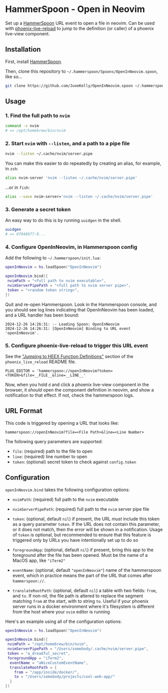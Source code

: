 # HammerSpoon - Open in Neovim

Set up a [HammerSpoon](https://www.hammerspoon.org/) URL event to open a file in neovim. Can be used with [phoenix-live-reload](https://github.com/phoenixframework/phoenix_live_reload) to jump to the definition (or caller) of a phoenix live-view component.

## Installation

First, install [HammerSpoon](https://www.hammerspoon.org/).

Then, clone this repository to `~/.hammerspoon/Spoons/OpenInNeovim.spoon`, like so...

```sh
git clone https://github.com/JuneKelly/OpenInNeovim.spoon ~/.hammerspoon/Spoons/OpenInNeovim.spoon
```

## Usage

### 1. Find the full path to `nvim`

```sh
command -v nvim
# => /opt/homebrew/bin/nvim
```

### 2. Start `nvim` with `--listen`, and a path to a pipe file

```sh
nvim --listen ~/.cache/nvim/server.pipe
```

You can make this easier to do repeatedly by creating an alias, for example, in `zsh`:

```sh
alias nvim-server 'nvim --listen ~/.cache/nvim/server.pipe'
```

...or in `fish`:

```sh
alias --save nvim-server='nvim --listen ~/.cache/nvim/server.pipe'
```

### 3. Generate a secret token

An easy way to do this is by running `uuidgen` in the shell.

```sh
uuidgen
# => 07048977-9...
```

### 4. Configure OpenInNeovim, in Hammerspoon config

Add the following to `~/.hammerspoon/init.lua`:

```lua
openInNeovim = hs.loadSpoon("OpenInNeovim")

openInNeovim.bind({
 nvimPath = "<full path to nvim executable>",
 nvimServerPipePath = "<full path to nvim server pipe>",
 token = "<random token string>",
})
```

Quit and re-open Hammerspoon. Look in the Hammerspoon console, and you should see log lines indicating that OpenInNeovim has been loaded, and a URL handler has been bound:

```
2024-12-26 14:26:31: -- Loading Spoon: OpenInNeovim
2024-12-26 14:26:31: [OpenInNeovim] Binding to URL event 'openInNeovim'.
```

### 5. Configure phoenix-live-reload to trigger this URL event

See the ["Jumping to HEEX Function Definitions"](https://github.com/phoenixframework/phoenix_live_reload?tab=readme-ov-file#jumping-to-heex-function-definitions) section of the `phoenix_live_reload` README file.

```
PLUG_EDITOR = 'hammerspoon://openInNeovim?token=<TOKEN>&file=__FILE__&line=__LINE__'
```

Now, when you hold `d` and click a phoenix live-view component in the browser, it _should_ open the component definition in neovim, and show a notification to that effect. If not, check the hammerspoon logs.

## URL Format

This code is triggered by opening a URL that looks like:

```
hammerspoon://openInNeovim?file=<File Path>&line=<Line Number>
```

The following query parameters are supported:

- `file`: (required) path to the file to open
- `line`: (required) line number to open
- `token`: (optional) secret token to check against `config.token`

## Configuration

`openInNeovim.bind` takes the following configuration options:

- `nvimPath`: (required) full path to the `nvim` executable

- `nvimServerPipePath`: (required) full path to the `nvim` server pipe file

- `token`: (optional, default `nil`) if present, the URL _must_ include this token as a query parameter `token`. If the URL does not contain this parameter, or it does not match, then the error will be shown in a notification. Usage of `token` is optional, but recommended to ensure that this feature is triggered only by URLs you have intentionally set up to do so

- `foregroundApp`: (optional, default `nil`) if present, bring this app to the foreground after the file has been opened. Must be the name of a MacOS app, like `"iTerm2"`

- `eventName`: (optional, default `"openInNeovim"`) name of the hammerspoon event, which in practice means the part of the URL that comes after `hammerspoon://`.

- `translateRootPath`: (optional, default `nil`) a table with two fields: `from`, and `to`. If non-nil, the file path is altered to replace the segment matching `from` at the start, with to string `to`. Useful if your phoenix server runs in a docker environment where it's filesystem is different from the host where your `nvim` editor is running

Here's an example using all of the configuration options:

```lua
openInNeovim = hs.loadSpoon("OpenInNeovim")

openInNeovim.bind({
 nvimPath = "/opt/homebrew/bin/nvim",
 nvimServerPipePath = "/Users/somebody/.cache/nvim/server.pipe",
 token = "a_dreadful_secret",
 foregroundApp = "iTerm2",
  eventName = "aNiceCustomEventName",
  translateRootPath = {
    from = "/app/inside/docker/",
    to = "/Users/somebody/projects/cool-web-app/"
  }
})
```
